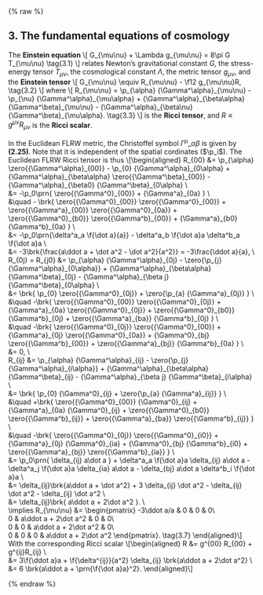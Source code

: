 {% raw %} 

<section markdown="1">

## 3. The fundamental equations of cosmology

The **Einstein equation**
\\[
G_{\mu\nu} + \Lambda g_{\mu\nu} = 8\pi G T_{\mu\nu}
\tag{3.1}
\\]
relates Newton’s gravitational constant $G$, the stress-energy tensor $T_{\mu\nu}$, the cosmological constant $\Lambda$, the metric tensor $g_{\mu\nu}$, and the **Einstein tensor**
\\[
G_{\mu\nu} \equiv R_{\mu\nu} - \f12 g_{\mu\nu}R,
\tag{3.2}
\\]
where 
\\[
R\_{\mu\nu} = 
\p\_{\alpha} {\Gamma^\alpha}\_{\mu\nu} -
\p\_{\nu} {\Gamma^\alpha}\_{\mu\alpha} +
{\Gamma^\alpha}\_{\beta\alpha} {\Gamma^\beta}\_{\mu\nu} -
{\Gamma^\alpha}\_{\beta\nu} {\Gamma^\beta}\_{\mu\alpha}.
\tag{3.3}
\\]
is the **Ricci tensor**, and $R\equiv g^{\mu\nu}R_{\mu\nu}$ is the **Ricci scalar**.

In the Euclidean FLRW metric, the Christoffel symbol ${\Gamma^\mu}\_{\alpha\beta}$ is given by **(2.25)**.
Note that it is independent of the spatial cordinates ($\p_i$).
The Euclidean FLRW Ricci tensor is thus
\\[\begin{aligned}
R\_{00} &= 
\p\_{\alpha} \zero{{\Gamma^\alpha}\_{00}} -
\p\_{0} {\Gamma^\alpha}\_{0\alpha} +
{\Gamma^\alpha}\_{\beta\alpha} \zero{{\Gamma^\beta}\_{00}} -
{\Gamma^\alpha}\_{\beta0} {\Gamma^\beta}\_{0\alpha}
\\\
&= -\p_0\prn{ \zero{{\Gamma^0}\_{00}} + {\Gamma^a}\_{0a} }
\\\
&\quad -
\brk{ 
\zero{{\Gamma^0}\_{00}} \zero{{\Gamma^0}\_{00}} +
\zero{{\Gamma^a}\_{00}} \zero{{\Gamma^0}\_{0a}} +
\zero{{\Gamma^0}\_{b0}} \zero{{\Gamma^b}\_{00}} +
{\Gamma^a}\_{b0} {\Gamma^b}\_{0a}
}
\\\
&= -\p\_0\prn{\delta^a\_a \f{\dot a}{a}} -
\delta^a\_b \f{\dot a}a
\delta^b\_a \f{\dot a}a
\\\
&= -3\brk{\frac{a\ddot a + \dot a^2 - \dot a^2}{a^2}}
= -3\frac{\ddot a}{a},
\\\
R\_{0j} = R\_{j0} &=
\p\_{\alpha} {\Gamma^\alpha}\_{0j} -
\zero{\p\_{j} {\Gamma^\alpha}\_{0\alpha}} +
{\Gamma^\alpha}\_{\beta\alpha} {\Gamma^\beta}\_{0j} -
{\Gamma^\alpha}\_{\beta j} {\Gamma^\beta}\_{0\alpha}
\\\
&= \brk{
\p\_{0} \zero{{\Gamma^0}\_{0j}} +
\zero{\p\_{a} {\Gamma^a}\_{0j}}
}
\\\
&\quad -\brk{
\zero{{\Gamma^0}\_{00}} \zero{{\Gamma^0}\_{0j}} +
{\Gamma^a}\_{0a} \zero{{\Gamma^0}\_{0j}} +
\zero{{\Gamma^0}\_{b0}} {\Gamma^b}\_{0j} +
\zero{{\Gamma^a}\_{ba}} {\Gamma^b}\_{0j}
}
\\\
&\quad -\brk{
\zero{{\Gamma^0}\_{0j}} \zero{{\Gamma^0}\_{00}} +
{\Gamma^a}\_{0j} \zero{{\Gamma^0}\_{0a}} +
{\Gamma^0}\_{bj} \zero{{\Gamma^b}\_{00}} +
\zero{{\Gamma^a}\_{bj}} {\Gamma^b}\_{0a}
}
\\\
&= 0,
\\\
R\_{ij} &= 
\p\_{\alpha} {\Gamma^\alpha}\_{ij} -
\zero{\p\_{j} {\Gamma^\alpha}\_{i\alpha}} +
{\Gamma^\alpha}\_{\beta\alpha} {\Gamma^\beta}\_{ij} -
{\Gamma^\alpha}\_{\beta j} {\Gamma^\beta}\_{i\alpha}
\\\
&= \brk{
\p\_{0} {\Gamma^0}\_{ij} +
\zero{\p\_{a} {\Gamma^a}\_{ij}}
}
\\\
&\quad +\brk{
\zero{{\Gamma^0}\_{00}} {\Gamma^0}\_{ij} +
{\Gamma^a}\_{0a} {\Gamma^0}\_{ij} +
\zero{{\Gamma^0}\_{b0}} \zero{{\Gamma^b}\_{ij}} +
\zero{{\Gamma^a}\_{ba}} \zero{{\Gamma^b}\_{ij}}
}
\\\
&\quad -\brk{
\zero{{\Gamma^0}\_{0j}} \zero{{\Gamma^0}\_{i0}} +
{\Gamma^a}\_{0j} {\Gamma^0}\_{ia} +
{\Gamma^0}\_{bj} {\Gamma^b}\_{i0} +
\zero{{\Gamma^a}\_{bj}} \zero{{\Gamma^b}\_{ia}}
}
\\\
&= \p\_0\prn{ \delta\_{ij} a\dot a } +
\delta^a\_a \f{\dot a}a \delta\_{ij} a\dot a -
\delta^a\_j \f{\dot a}a \delta\_{ia} a\dot a -
\delta\_{bj} a\dot a \delta^b\_i \f{\dot a}a
\\\
&= \delta\_{ij}\brk{a\ddot a + \dot a^2} +
3 \delta\_{ij} \dot a^2 - 
\delta\_{ij} \dot a^2 -
\delta\_{ij} \dot a^2
\\\
&= \delta\_{ij}\brk{ a\ddot a + 2\dot a^2  }.
\\\
\implies R\_{\mu\nu} &= \begin{pmatrix}
-3\ddot a/a & 0 & 0 & 0\\\
0 & a\ddot a + 2\dot a^2 & 0 & 0\\\
0 & 0 & a\ddot a + 2\dot a^2 & 0\\\
0 & 0 & 0 & a\ddot a + 2\dot a^2
\end{pmatrix}.
\tag{3.7}
\end{aligned}\\]
With the corresponding Ricci scalar
\\[\begin{aligned}
R &= g^{00} R\_{00} + g^{ij}R\_{ij} \\\
&= 3\f{\ddot a}a + \f{\delta^{ij}}{a^2} \delta\_{ij} \brk{a\ddot a + 2\dot a^2} \\\
&= 6 \brk{a\ddot a + \prn{\f{\dot a}a}^2}.
\end{aligned}\\]

</section>

{% endraw %}
